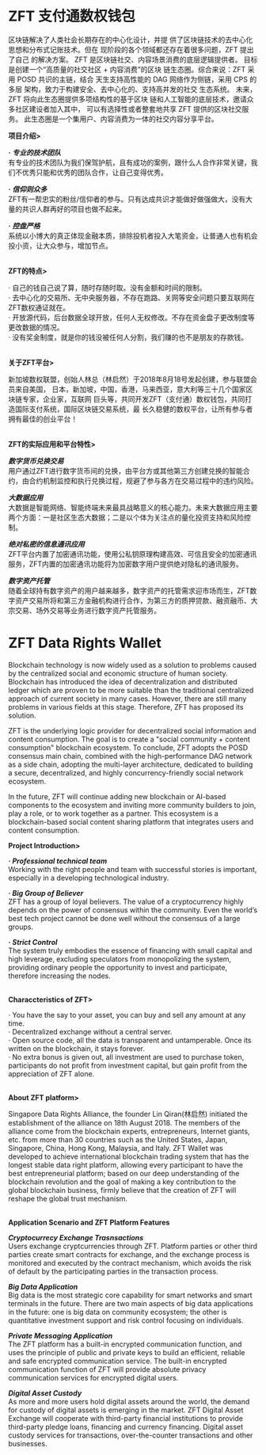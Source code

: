 # ZFT 支付通数权钱包

区块链解决了人类社会长期存在的中心化设计，并提 供了区块链技术的去中心化思想和分布式记账技术。但在 现阶段的各个领域都还存在着很多问题，ZFT 提出了自己 的解决方案。 ZFT 是区块链社交、内容场景消费的底层逻辑提供者。 目标是创建一个“高质量的社交社区 + 内容消费”的区块 链生态圈。综合来说：ZFT 采用 POSD 共识的主链，结合 天生支持高性能的 DAG 网络作为侧链，采用 CPS 的多层 架构，致力于构建安全、去中心化的、支持高并发的社交 生态系统。 未来，ZFT 将向此生态圈提供多项结构性的基于区块 链和人工智能的底层技术，邀请众多社区建设者加入其中， 可以有选择性或者整套地共享 ZFT 提供的区块社交服务。 此生态圈是一个集用户、内容消费为一体的社交内容分享平台。
<br>

<b>项目介绍></b><br>

<i><b>· 专业的技术团队</b></i><br>
有专业的技术团队为我们保驾护航，且有成功的案例，跟什么人合作非常关键，我们不优秀只能和优秀的团队合作，让自己变得优秀。<br>

<i><b>· 信仰则众多</b></i><br>
ZFT有一帮忠实的粉丝/信仰者的参与。只有达成共识才能做好做强做大，没有大量的共识人群再好的项目也做不起来。<br>

<i><b>· 控盘严格</b></i><br>
系统以小博大的真正体现金融本质，排除投机者投入大笔资金，让普通人也有机会投小资，让大众参与，增加节点。<br>
<br>

<b>ZFT的特点></b><br>

· 自己的钱自己说了算，随时存随时取。没有金额和时间的限制。<br>
· 去中心化的交易所、无中央服务器，不存在跑路、关网等安全问题只要互联网在ZFT数权通证就在。<br>
· 开放源代码，后台数据全球开放，任何人无权修改。不存在资金盘子更改制度等更改数据的情况。<br>
· 没有奖金制度，就是你的钱没被任何人分割，我们赚的也不是朋友的存款钱。<br>
<br>

<b>关于ZFT平台></b><br>

新加坡数权联盟，创始人林总（林启然）于2018年8月18号发起创建，参与联盟会员来自美国， 日本，新加坡，中国，香港，马来西亚，意大利等三十几个国家区块链专家，企业家，互联网 巨头等，共同开发ZFT（支付通）数权钱包，共同打造国际支付系统，国际区块链交易系统，最 长久稳健的数权平台，让所有参与者拥有最佳的创业平台！
<br><br>

<b>ZFT的实际应用和平台特性></b><br>

<i><b>数字货币兑换交易</b></i><br>
用户通过ZFT进行数字货币间的兑换，由平台方或其他第三方创建兑换的智能合约，由合约机制监控和执行兑换过程，规避了参与各方在交易过程中的违约风险。<br>

<i><b>大数据应用</b></i><br>
大数据是智能网络、智能终端未来最具战略意义的核心能力。未来大数据应用主要两个方面：一是社区生态大数据；二是以个体为关注点的量化投资支持和风险控制。<br>

<i><b>绝对私密的信息通讯应用</b></i><br>
ZFT平台内置了加密通讯功能，使用公私钥原理构建高效、可信且安全的加密通讯服务，ZFT内置的加密通讯功能将为加密数字用户提供绝对隐私的通讯服务。<br>

<i><b>数字资产托管</b></i><br>
随着全球持有数字资产的用户越来越多，数字资产的托管需求迎市场而生，ZFT数字资产交易所将和第三方金融机构进行合作，为第三方的质押贷款、融资融币、大宗交易、场外交易等业务进行数字资产托管服务。<br>





# ZFT Data Rights Wallet

Blockchain technology is now widely used as a solution to problems caused by the centralized social and economic structure of human society. Blockchain has introduced the idea of decentralization and distributed ledger which are proven to be more suitable than the traditional centralized approach of current society in many cases. However, there are still many problems in various fields at this stage. Therefore, ZFT has proposed its solution.

ZFT is the underlying logic provider for decentralized social information and content consumption. The goal is to create a "social community + content consumption" blockchain ecosystem. To conclude, ZFT adopts the POSD consensus main chain, combined with the high-performance DAG network as a side chain, adopting the multi-layer architecture, dedicated to building a secure, decentralized, and highly concurrency-friendly social network ecosystem.

In the future, ZFT will continue adding new blockchain or AI-based components to the ecosystem and inviting more community builders to join, play a role, or to work together as a partner. This ecosystem is a blockchain-based social content sharing platform that integrates users and content consumption.
<br>

<b>Project Introduction></b><br>

<i><b>· Professional technical team</b></i><br>
Working with the right people and team with successful stories is important, especially in a developing technological industry.<br>

<i><b>· Big Group of Believer</b></i><br>
ZFT has a group of loyal believers. The value of a cryptocurrency highly depends on the power of consensus within the community. Even the world’s best tech project cannot be done well without the consensus of a large groups.<br>

<i><b>· Strict Control</b></i><br>
The system truly embodies the essence of financing with small capital and high leverage, excluding speculators from monopolizing the system, providing ordinary people the opportunity to invest and participate, therefore increasing the nodes.<br>
<br>

<b>Characcteristics of ZFT></b><br>

· You have the say to your asset, you can buy and sell any amount at any time. <br>
· Decentralized exchange without a central server.<br>
· Open source code, all the data is transparent and untamperable. Once its written on the blockchain, it stays forever.<br>
· No extra bonus is given out, all investment are used to purchase token, participants do not profit from investment capital, but gain profit from the appreciation of ZFT alone.<br>
<br>

<b>About ZFT platform></b><br>

Singapore Data Rights Alliance, the founder Lin Qiran(林启然) initiated the establishment of the alliance on 18th August 2018. The members of the alliance come from the blockchain experts, entrepreneurs, Internet giants, etc. from more than 30 countries such as the United States, Japan, Singapore, China, Hong Kong, Malaysia, and Italy. ZFT Wallet was developed to achieve international blockchain trading system that has the longest stable data right platform, allowing every participant to have the best entrepreneurial platform; based on our deep understanding of the blockchain revolution and the goal of making a key contribution to the global blockchain business, firmly believe that the creation of ZFT will reshape the global trust mechanism.
<br><br>

<b>Application Scenario and ZFT Platform Features</b><br>

<i><b>Cryptocurrecy Exchange Trasnsactions</b></i><br>
Users exchange cryptcurrencies through ZFT. Platform parties or other third parties create smart contracts for exchange, and the exchange process is monitored and executed by the contract mechanism, which avoids the risk of default by the participating parties in the transaction process. <br>

<i><b>Big Data Application</b></i><br>
Big data is the most strategic core capability for smart networks and smart terminals in the future. There are two main aspects of big data applications in the future: one is  big data on community ecosystem; the other is quantitative investment support and risk control focusing on individuals. <br>

<i><b>Private Messaging Application</b></i><br>
The ZFT platform has a built-in encrypted communication function, and uses the principle of public and private keys to build an efficient, reliable and safe encrypted communication service. The built-in encrypted communication function of ZFT will provide absolute privacy communication services for encrypted digital users. <br>

<i><b>Digital Asset Custody</b></i><br>
As more and more users hold digital assets around the world, the demand for custody of digital assets is emerging in the market. ZFT Digital Asset Exchange will cooperate with third-party financial institutions to provide third-party pledge loans, financing and currency financing. Digital asset custody services for transactions, over-the-counter transactions and other businesses. <br>
